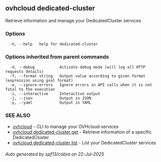 ## ovhcloud dedicated-cluster

Retrieve information and manage your DedicatedCluster services

### Options

```
  -h, --help   help for dedicated-cluster
```

### Options inherited from parent commands

```
  -d, --debug           Activate debug mode (will log all HTTP requests details)
  -f, --format string   Output value according to given format (expression using gval format)
  -e, --ignore-errors   Ignore errors in API calls when it is not fatal to the execution
  -i, --interactive     Interactive output
  -j, --json            Output in JSON
  -y, --yaml            Output in YAML
```

### SEE ALSO

* [ovhcloud](ovhcloud.md)	 - CLI to manage your OVHcloud services
* [ovhcloud dedicated-cluster get](ovhcloud_dedicated-cluster_get.md)	 - Retrieve information of a specific DedicatedCluster
* [ovhcloud dedicated-cluster list](ovhcloud_dedicated-cluster_list.md)	 - List your DedicatedCluster services

###### Auto generated by spf13/cobra on 22-Jul-2025
